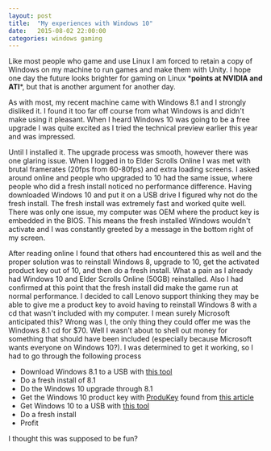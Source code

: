 ```yaml
---
layout: post
title:  "My experiences with Windows 10"
date:   2015-08-02 22:00:00
categories: windows gaming
---
```


Like most people who game and use Linux I am forced to retain a copy of Windows on my machine to run games and make them with Unity. I hope one day the future looks brighter for gaming on Linux \***points at NVIDIA and ATI**\*, but that is another argument for another day.

As with most, my recent machine came with Windows 8.1 and I strongly disliked it. I found it too far off course from what Windows is and didn't make using it pleasant. When I heard Windows 10 was going to be a free upgrade I was quite excited as I tried the technical preview earlier this year and was impressed.

Until I installed it. The upgrade process was smooth, however there was one glaring issue. When I logged in to Elder Scrolls Online I was met with brutal framerates (20fps from 60-80fps) and extra loading screens. I asked around online and people who upgraded to 10 had the same issue, where people who did a fresh install noticed no performance difference. Having downloaded Windows 10 and put it on a USB drive I figured why not do the fresh install. The fresh install was extremely fast and worked quite well. There was only one issue, my computer was OEM where the product key is embedded in the BIOS. This means the fresh installed Windows wouldn't activate and I was constantly greeted by a message in the bottom right of my screen.

After reading online I found that others had encountered this as well and the proper solution was to reinstall Windows 8, upgrade to 10, get the activated product key out of 10, and then do a fresh install. What a pain as I already had Windows 10 and Elder Scrolls Online (50GB) reinstalled. Also I had confirmed at this point that the fresh install did make the game run at normal performance. I decided to call Lenovo support thinking they may be able to give me a product key to avoid having to reinstall Windows 8 with a cd that wasn't included with my computer. I mean surely Microsoft anticipated this? Wrong was I, the only thing they could offer me was the Windows 8.1 cd for $70. Well I wasn't about to shell out money for something that should have been included (especially because Microsoft wants everyone on Windows 10?). I was determined to get it working, so I had to go through the following process

- Download Windows 8.1 to a USB with [this tool](http://windows.microsoft.com/en-CA/windows-8/create-reset-refresh-media)
- Do a fresh install of 8.1
- Do the Windows 10 upgrade through 8.1
- Get the Windows 10 product key with [ProduKey](http://www.nirsoft.net/utils/product_cd_key_viewer.html) found from [this article](http://www.forbes.com/sites/antonyleather/2015/07/30/windows-10-updating-reinstalling-and-activation-guide-essential-advice-to-avoid-problems/)
- Get Windows 10 to a USB with [this tool](https://www.microsoft.com/en-us/software-download/windows10ISO)
- Do a fresh install
- Profit

I thought this was supposed to be fun?

